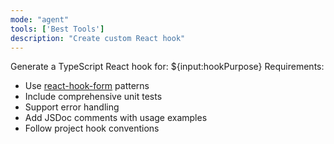 ```yaml
---
mode: "agent"
tools: ['Best Tools']
description: "Create custom React hook"
---
```


Generate a TypeScript React hook for: ${input:hookPurpose}
Requirements:

- Use [react-hook-form](https://react-hook-form.com) patterns
- Include comprehensive unit tests
- Support error handling
- Add JSDoc comments with usage examples
- Follow project hook conventions
